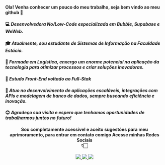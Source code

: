 
#### Ola! Venha conhecer um pouco do meu trabalho, seja bem vindo ao meu github 👋

#### 💻 *Desenvolvedora No/Low-Code especializada em Bubble, Supabase e WeWeb.*
#### 🎓 *Atualmente, sou estudante de Sistemas de Informação na Faculdade Estácio.*
#### 🎉 *Formada em Logística, enxergo um enorme potencial na aplicação da tecnologia para otimizar processos e criar soluções inovadoras.*
#### 📌 *Estudo Front-End voltado ao Full-Stak* 
#### 🚀 *Atuo no desenvolvimento de aplicações escaláveis, integrações com APIs e modelagem de banco de dados, sempre buscando eficiência e inovação.*
#### 😊 *Agradeço sua visita e espero que tenhamos oportunidades de trabalharmos juntos no futuro!*


  
  
<h4 align="center"> Sou completamente acessivel e aceito sugestões para meu aprimoramento, para entrar em contato comigo Acesse minhas Redes Sociais <BR>👇🏻 </h4>
   
  <div align="center"> 
    <a href="https://instagram.com/euagnes._" target="_blank">
      <img src="https://img.shields.io/badge/-Instagram-%23E4405F?style=for-the-badge&logo=instagram&logoColor=white" target="_blank">
    </a>
    <a href = "mailto:agnessamira75@gmail.com">
      <img src="https://img.shields.io/badge/-Gmail-%23333?style=for-the-badge&logo=gmail&logoColor=white" target="_blank">
    </a> 
    <a href="https://www.linkedin.com/in/agnes-samira-4878761b7/" target="_blank">
      <img src="https://img.shields.io/badge/-LinkedIn-%230077B5?style=for-the-badge&logo=linkedin&logoColor=white" target="_blank">
    </a>
  </div>
  

